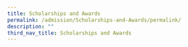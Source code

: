 ```yaml
---
title: Scholarships and Awards
permalink: /admission/Scholarships-and-Awards/permalink/
description: ""
third_nav_title: Scholarships and Awards
---
```

